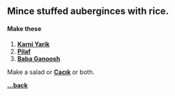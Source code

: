 ## Mince stuffed auberginces with rice.

#### Make these
1. [__Karni Yarik__](src/karni_yarik.md)
2. [__Pilaf__](src/pilaf.md)
3. [__Baba Ganoosh__](src/baba_ganoosh.md)

Make a salad or [__Cacık__](src/cacik.md) or both.

[__\.\.\.back__](../readme.md)


